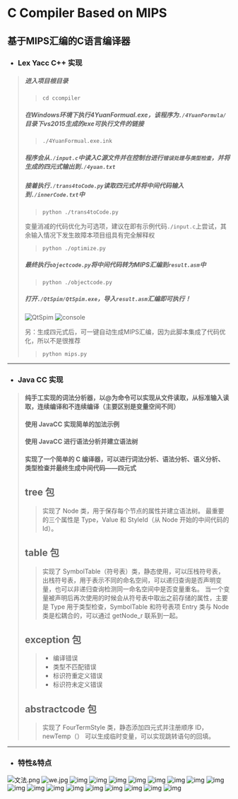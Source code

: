 # C Compiler Based on MIPS
## 基于MIPS汇编的C语言编译器
- ### Lex Yacc C++ 实现
> ##### 进入项目根目录
>> ```cd ccompiler```
> ##### 在Windows环境下执行4YuanFormual.exe，该程序为```./4YuanFormula/```目录下vs2015生成的exe可执行文件的链接
>> ```./4YuanFormual.exe.ink```
> ##### 程序会从```./input.c```中读入C源文件并在控制台进行`错误处理`与`类型检查`，并将生成的四元式输出到```./4yuan.txt```
> ##### 接着执行```./trans4toCode.py```读取四元式并将中间代码输入到```./innerCode.txt```中
>> ```python ./trans4toCode.py```
>
> 变量消减的代码优化为可选项，建议在即有示例代码```./input.c```上尝试，其余输入情况下发生故障本项目组具有完全解释权
>> ```python ./optimize.py```
> ##### 最终执行```objectcode.py```将中间代码转为MIPS汇编到```result.asm```中
>> ```python ./objectcode.py```
> ##### 打开```./QtSpim/QtSpim.exe```，导入```result.asm```汇编即可执行！
> ![QtSpim](img/QtSpim.png)
> ![console](img/console.png)
>
> 另：生成四元式后，可一键自动生成MIPS汇编，因为此脚本集成了代码优化，所以不是很推荐
>> ```python mips.py```
---
- ### Java CC 实现
> #### 纯手工实现的词法分析器，以@为命令可以实现从文件读取，从标准输入读取，连续编译和不连续编译（主要区别是变量空间不同）
> #### 使用 JavaCC 实现简单的加法示例
> #### 使用 JavaCC 进行语法分析并建立语法树
> #### 实现了一个简单的 C 编译器，可以进行词法分析、语法分析、语义分析、类型检查并最终生成中间代码——四元式
> ## tree 包
>> 实现了 Node 类，用于保存每个节点的属性并建立语法树。
最重要的三个属性是 Type，Value 和 StyleId（从 Node 开始的中间代码的 Id）。
> ## table 包
>> 实现了 SymbolTable（符号表）类，静态使用，可以压栈符号表，出栈符号表，用于表示不同的命名空间，可以递归查询是否声明变量，也可以非递归查询检测同一命名空间中是否变量重名。
当一个变量被声明后再次使用的时候会从符号表中取出之前存储的属性，主要是 Type 用于类型检查，SymbolTable 和符号表项 Entry 类与 Node 类是松耦合的，可以通过 getNode_r 联系到一起。
> ## exception 包
>> - 编译错误
>> - 类型不匹配错误
>> - 标识符重定义错误
>> - 标识符未定义错误
> ## abstractcode 包
>> 实现了 FourTermStyle 类，静态添加四元式并注册顺序 ID，newTemp（） 可以生成临时变量，可以实现跳转语句的回填。
---
- ### 特性&特点
![文法.png](img/文法.png)
![we.jpg](img/we.jpg)
![img](img/编译器实验报告第9组_页面_01.jpg)
![img](img/编译器实验报告第9组_页面_02.jpg)
![img](img/编译器实验报告第9组_页面_03.jpg)
![img](img/编译器实验报告第9组_页面_04.jpg)
![img](img/编译器实验报告第9组_页面_05.jpg)
![img](img/编译器实验报告第9组_页面_06.jpg)
![img](img/编译器实验报告第9组_页面_07.jpg)
![img](img/编译器实验报告第9组_页面_08.jpg)
![img](img/编译器实验报告第9组_页面_09.jpg)
![img](img/编译器实验报告第9组_页面_10.jpg)
![img](img/编译器实验报告第9组_页面_11.jpg)
![img](img/编译器实验报告第9组_页面_12.jpg)
![img](img/编译器实验报告第9组_页面_13.jpg)
![img](img/编译器实验报告第9组_页面_14.jpg)
![img](img/编译器实验报告第9组_页面_15.jpg)
![img](img/编译器实验报告第9组_页面_16.jpg)
![img](img/编译器实验报告第9组_页面_17.jpg)
